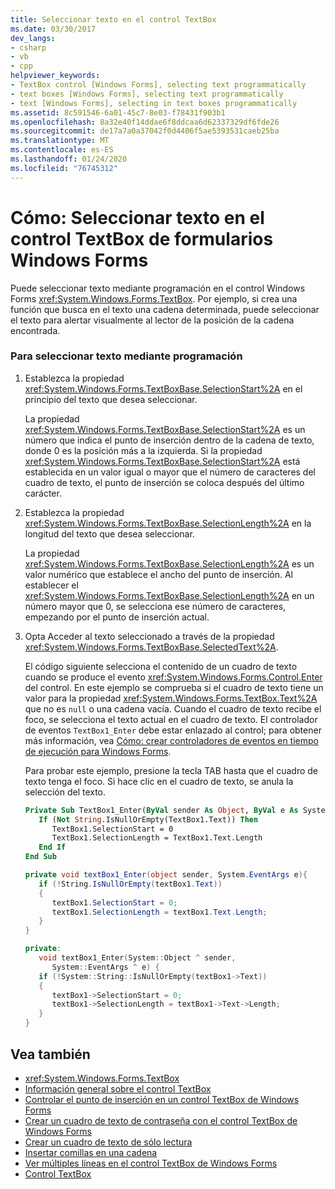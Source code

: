 ```yaml
---
title: Seleccionar texto en el control TextBox
ms.date: 03/30/2017
dev_langs:
- csharp
- vb
- cpp
helpviewer_keywords:
- TextBox control [Windows Forms], selecting text programmatically
- text boxes [Windows Forms], selecting text programmatically
- text [Windows Forms], selecting in text boxes programmatically
ms.assetid: 8c591546-6a01-45c7-8e03-f78431f903b1
ms.openlocfilehash: 8a32e40f14ddae6f8ddcaa6d62337329df6fde26
ms.sourcegitcommit: de17a7a0a37042f0d4406f5ae5393531caeb25ba
ms.translationtype: MT
ms.contentlocale: es-ES
ms.lasthandoff: 01/24/2020
ms.locfileid: "76745312"
---
```

# <a name="how-to-select-text-in-the-windows-forms-textbox-control"></a>Cómo: Seleccionar texto en el control TextBox de formularios Windows Forms
Puede seleccionar texto mediante programación en el control Windows Forms <xref:System.Windows.Forms.TextBox>. Por ejemplo, si crea una función que busca en el texto una cadena determinada, puede seleccionar el texto para alertar visualmente al lector de la posición de la cadena encontrada.  
  
### <a name="to-select-text-programmatically"></a>Para seleccionar texto mediante programación  
  
1. Establezca la propiedad <xref:System.Windows.Forms.TextBoxBase.SelectionStart%2A> en el principio del texto que desea seleccionar.  
  
     La propiedad <xref:System.Windows.Forms.TextBoxBase.SelectionStart%2A> es un número que indica el punto de inserción dentro de la cadena de texto, donde 0 es la posición más a la izquierda. Si la propiedad <xref:System.Windows.Forms.TextBoxBase.SelectionStart%2A> está establecida en un valor igual o mayor que el número de caracteres del cuadro de texto, el punto de inserción se coloca después del último carácter.  
  
2. Establezca la propiedad <xref:System.Windows.Forms.TextBoxBase.SelectionLength%2A> en la longitud del texto que desea seleccionar.  
  
     La propiedad <xref:System.Windows.Forms.TextBoxBase.SelectionLength%2A> es un valor numérico que establece el ancho del punto de inserción. Al establecer el <xref:System.Windows.Forms.TextBoxBase.SelectionLength%2A> en un número mayor que 0, se selecciona ese número de caracteres, empezando por el punto de inserción actual.  
  
3. Opta Acceder al texto seleccionado a través de la propiedad <xref:System.Windows.Forms.TextBoxBase.SelectedText%2A>.  
  
     El código siguiente selecciona el contenido de un cuadro de texto cuando se produce el evento <xref:System.Windows.Forms.Control.Enter> del control. En este ejemplo se comprueba si el cuadro de texto tiene un valor para la propiedad <xref:System.Windows.Forms.TextBox.Text%2A> que no es `null` o una cadena vacía. Cuando el cuadro de texto recibe el foco, se selecciona el texto actual en el cuadro de texto. El controlador de eventos `TextBox1_Enter` debe estar enlazado al control; para obtener más información, vea [Cómo: crear controladores de eventos en tiempo de ejecución para Windows Forms](../how-to-create-event-handlers-at-run-time-for-windows-forms.md).  
  
     Para probar este ejemplo, presione la tecla TAB hasta que el cuadro de texto tenga el foco. Si hace clic en el cuadro de texto, se anula la selección del texto.  
  
    ```vb  
    Private Sub TextBox1_Enter(ByVal sender As Object, ByVal e As System.EventArgs) Handles TextBox1.Enter  
       If (Not String.IsNullOrEmpty(TextBox1.Text)) Then  
          TextBox1.SelectionStart = 0  
          TextBox1.SelectionLength = TextBox1.Text.Length  
       End If  
    End Sub  
    ```  
  
    ```csharp  
    private void textBox1_Enter(object sender, System.EventArgs e){  
       if (!String.IsNullOrEmpty(textBox1.Text))  
       {  
          textBox1.SelectionStart = 0;  
          textBox1.SelectionLength = textBox1.Text.Length;  
       }  
    }  
    ```  
  
    ```cpp  
    private:  
       void textBox1_Enter(System::Object ^ sender,  
          System::EventArgs ^ e) {  
       if (!System::String::IsNullOrEmpty(textBox1->Text))  
       {  
          textBox1->SelectionStart = 0;  
          textBox1->SelectionLength = textBox1->Text->Length;  
       }  
    }  
    ```  
  
## <a name="see-also"></a>Vea también

- <xref:System.Windows.Forms.TextBox>
- [Información general sobre el control TextBox](textbox-control-overview-windows-forms.md)
- [Controlar el punto de inserción en un control TextBox de Windows Forms](how-to-control-the-insertion-point-in-a-windows-forms-textbox-control.md)
- [Crear un cuadro de texto de contraseña con el control TextBox de Windows Forms](how-to-create-a-password-text-box-with-the-windows-forms-textbox-control.md)
- [Crear un cuadro de texto de sólo lectura](how-to-create-a-read-only-text-box-windows-forms.md)
- [Insertar comillas en una cadena](how-to-put-quotation-marks-in-a-string-windows-forms.md)
- [Ver múltiples líneas en el control TextBox de Windows Forms](how-to-view-multiple-lines-in-the-windows-forms-textbox-control.md)
- [Control TextBox](textbox-control-windows-forms.md)
